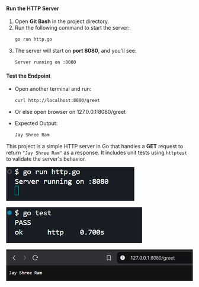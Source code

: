 #### **Run the HTTP Server**

1. Open **Git Bash** in the project directory.  
2. Run the following command to start the server:  
   ```sh
   go run http.go
   ```
3. The server will start on **port 8080**, and you'll see:
   ```sh
   Server running on :8080
   ```

#### Test the Endpoint 
- Open another terminal and run:
  ```sh
  curl http://localhost:8080/greet
  ```
- Or else open browser on 127.0.0.1:8080/greet

- Expected Output:
  ```sh
  Jay Shree Ram
  ```

This project is a simple HTTP server in Go that handles a **GET** request to return `"Jay Shree Ram"` as a response. It includes unit tests using `httptest` to validate the server's behavior.

![alt text](image-3.png)

![alt text](image-1.png)

![alt text](image-4.png)